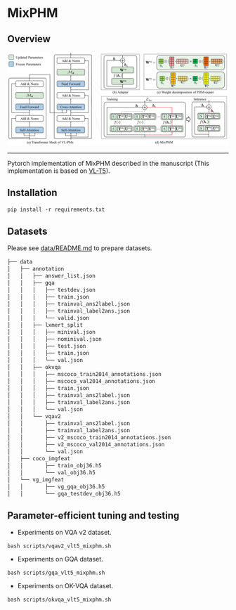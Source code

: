 # MixPHM

## Overview

![](./snap/overview.jpg)

---

Pytorch implementation of MixPHM described in the manuscript (This implementation is based on [VL-T5](https://github.com/j-min/VL-T5)). 

## Installation

```shell
pip install -r requirements.txt
```

## Datasets

Please see [data/README.md](data/README.md) to prepare datasets.

```angular2html
├── data
│   ├── annotation
│   │   ├── answer_list.json
│   │   ├── gqa
│   │   │   ├── testdev.json
│   │   │   ├── train.json
│   │   │   ├── trainval_ans2label.json
│   │   │   ├── trainval_label2ans.json
│   │   │   └── valid.json
│   │   ├── lxmert_split
│   │   │   ├── minival.json
│   │   │   ├── nominival.json
│   │   │   ├── test.json
│   │   │   ├── train.json
│   │   │   └── val.json
│   │   ├── okvqa
│   │   │   ├── mscoco_train2014_annotations.json
│   │   │   ├── mscoco_val2014_annotations.json
│   │   │   ├── train.json
│   │   │   ├── trainval_ans2label.json
│   │   │   ├── trainval_label2ans.json
│   │   │   └── val.json
│   │   └── vqav2
│   │       ├── trainval_ans2label.json
│   │       ├── trainval_label2ans.json
│   │       ├── v2_mscoco_train2014_annotations.json
│   │       ├── v2_mscoco_val2014_annotations.json
│   │       └── val.json
│   ├── coco_imgfeat
│   │       ├── train_obj36.h5
│   │       └── val_obj36.h5
│   └── vg_imgfeat
│   │       ├── vg_gqa_obj36.h5
│   │       └── gqa_testdev_obj36.h5
```

## Parameter-efficient tuning and testing

- Experiments on VQA v2 dataset.
```shell
bash scripts/vqav2_vlt5_mixphm.sh
```
- Experiments on GQA dataset.
```shell
bash scripts/gqa_vlt5_mixphm.sh
```
- Experiments on OK-VQA dataset.
```shell
bash scripts/okvqa_vlt5_mixphm.sh
```

<!-- ## Tuned weights -->

